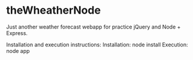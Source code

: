 theWheatherNode
===============

Just another weather forecast webapp for practice jQuery and Node + Express.

Installation and execution instructions:
    Installation: node install
    Execution: node app
